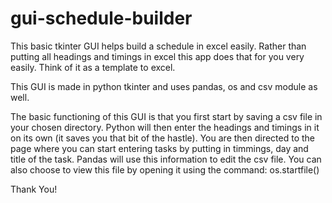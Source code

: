 # gui-schedule-builder
This basic tkinter GUI helps build a schedule in excel easily. Rather than putting all headings and timings in excel this app does that for you very easily. Think of it as a template to excel.


This GUI is made in python tkinter and uses pandas, os and csv module as well.

The basic functioning of this GUI is that you first start by saving a csv file in your chosen directory. Python will then enter the headings and timings in it on its own (it saves you that bit of the hastle). You are then directed to the page where you can start entering tasks by putting in timmings, day and title of the task. Pandas will use this information to edit the csv file.
You can also choose to view this file by opening it using the command: os.startfile()

Thank You!
